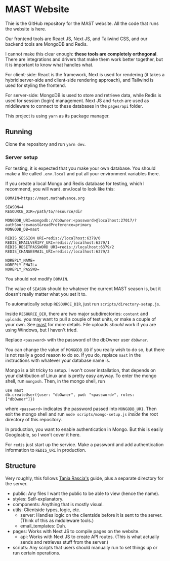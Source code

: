 # MAST Website

Thie is the GitHub repository for the MAST website.
All the code that runs the website is here.

Our frontend tools are React JS, Next JS, and Tailwind CSS, and our backend tools are MongoDB and Redis.

I cannot make this clear enough:
**these tools are completely orthogonal**.
There are integrations and drivers that make them work better together,
but it is important to know what handles what.

For client-side: React is the framework,
Next is used for rendering
(it takes a hybrid server-side and client-side rendering approach),
and Tailwind is used for styling the frontend.

For server-side: MongoDB is used to store and retrieve data, while Redis is used for session (login) management. Next JS and `fetch` are used as middleware to connect to these databases in the `pages/api` folder.

This project is using `yarn` as its package manager.

## Running

Clone the repository and run `yarn dev`.

### Server setup

For testing, it is expected that you make your own database.
You should make a file called `.env.local`
and put all your environment variables there.

If you create a local Mongo and Redis database for testing, which I recommend,
you will want .env.local to look like this:

    DOMAIN=https://mast.mathadvance.org

    SEASON=4
    RESOURCE_DIR=/path/to/resource/dir

    MONGODB_URI=mongodb://dbOwner:<password>@localhost:27017/?authSource=mast&readPreference=primary
    MONGODB_DB=mast

    REDIS_SESSION_URI=redis://localhost:6379/0
    REDIS_EMAILVERIFY_URI=redis://localhost:6379/1
    REDIS_RESETPASSWORD_URI=redis://localhost:6379/2
    REDIS_CHANGEEMAIL_URI=redis://localhost:6379/3

    NOREPLY_NAME=
    NOREPLY_EMAIL=
    NOREPLY_PASSWD=

You should not modify `DOMAIN`.

The value of `SEASON` should be whatever the current MAST season is, but it doesn't really matter what you set it to.

To automatically setup `RESOURCE_DIR`, just run `scripts/directory-setup.js`.

Inside `RESOURCE_DIR`, there are two major subdirectories: `content` and `uploads`. you may want to pull a couple of test units, or make a couple of your own. See [mast](https://github.com/mathadvance/mast) for more details. File uploads _should_ work if you are using Windows, but I haven't tried.

Replace `<password>` with the password of the dbOwner user `dbOwner`.

You can change the value of `MONGODB_DB` if you really wish to do so, but there is not really a good reason to do so. If you do, replace `mast` in the instructions with whatever your database name is.

Mongo is a bit tricky to setup. I won't cover installation, that depends on your distribution of Linux and is pretty easy anyway. To enter the mongo shell, run `mongosh`. Then, in the mongo shell, run

    use mast
    db.createUser({user: "dbOwner", pwd: "<password>", roles: ["dbOwner"]})

where `<password>` indicates the password passed into `MONGODB_URI`.
Then exit the mongo shell and run `node scripts/mongo-setup.js` _inside_ the root directory of this repository.

In production, you want to enable authentication in Mongo. But this is easily Googleable, so I won't cover it here.

For `redis` just start up the service. Make a password and add authentication information to `REDIS_URI` in production.

## Structure

Very roughly, this follows
[Tania Rascia's](https://www.taniarascia.com/react-architecture-directory-structure/#utils) guide,
plus a separate directory for the server.

- public: Any files I want the public to be able to view (hence the name).
- styles: Self-explanatory.
- components: Anything that is mostly visual.
- utils: Clientside types, logic, etc.
  - server: Handles logic on the clientside before it is sent to the server. (Think of this as middleware tools.)
  - email_templates: Duh.
- pages: Works with Next JS to compile pages on the website.
  - api: Works with Next JS to create API routes. (This is what actually sends and retrieves stuff from the server.)
- scripts: Any scripts that users should manually run to set things up or run certain operations.
